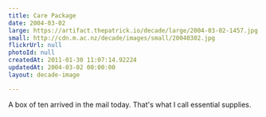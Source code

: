 ```yaml
---
title: Care Package
date: 2004-03-02
large: https://artifact.thepatrick.io/decade/large/2004-03-02-1457.jpg
small: http://cdn.m.ac.nz/decade/images/small/20040302.jpg
flickrUrl: null
photoId: null
createdAt: 2011-01-30 11:07:14.92224
updatedAt: 2004-03-02 00:00:00
layout: decade-image

---
```

A box of ten arrived in the mail today. That's what I call essential supplies.
